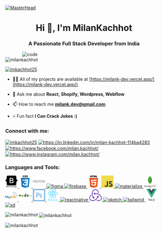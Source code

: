 [![MasterHead](https://www.freecodecamp.org/news/content/images/2021/10/github-on-the-hunt-for-a-new-diversity-lead-developers-techworld-github-universe-png-800_450.png)](https://github.com/MilanKDev)
<h1 align="center">Hi 👋, I'm MilanKachhot</h1>
<h3 align="center">A Passionate Full Stack Developer from India</h3>
<img align="right" alt="code" width="450" src="https://media1.giphy.com/media/qgQUggAC3Pfv687qPC/giphy.gif?cid=ecf05e47kwi708hip22frbugqts5w8o3sswu8ej167upowf0&ep=v1_gifs_search&rid=giphy.gif&ct=g"> 

<p align="left"> <img src="https://komarev.com/ghpvc/?username=milankachhot&label=Profile%20views&color=0e75b6&style=flat" alt="milankachhot" /> </p>

<p align="left"> <a href="https://twitter.com/imkachhot25" target="blank"><img src="https://img.shields.io/twitter/follow/imkachhot25?logo=twitter&style=for-the-badge" alt="imkachhot25" /></a> </p>

- 👨‍💻 All of my projects are available at [https://milank-dev.vercel.app/](https://milank-dev.vercel.app/)

- 💬 Ask me about **React, Shopify, Wordpress, Webflow**

- 📫 How to reach me **milank.dev@gmail.com**

- ⚡ Fun fact **I Can Crack Jokes :)**

<h3 align="left">Connect with me:</h3>
<p align="left">
<a href="https://twitter.com/imkachhot25" target="blank"><img align="center" src="https://raw.githubusercontent.com/rahuldkjain/github-profile-readme-generator/master/src/images/icons/Social/twitter.svg" alt="imkachhot25" height="30" width="40" /></a>
<a href="https://linkedin.com/in/https://in.linkedin.com/in/milan-kachhot-114ba4283" target="blank"><img align="center" src="https://raw.githubusercontent.com/rahuldkjain/github-profile-readme-generator/master/src/images/icons/Social/linked-in-alt.svg" alt="https://in.linkedin.com/in/milan-kachhot-114ba4283" height="30" width="40" /></a>
<a href="https://fb.com/https://www.facebook.com/milan.kachhot/" target="blank"><img align="center" src="https://raw.githubusercontent.com/rahuldkjain/github-profile-readme-generator/master/src/images/icons/Social/facebook.svg" alt="https://www.facebook.com/milan.kachhot/" height="30" width="40" /></a>
<a href="https://instagram.com/https://www.instagram.com/milan.kachhot/" target="blank"><img align="center" src="https://raw.githubusercontent.com/rahuldkjain/github-profile-readme-generator/master/src/images/icons/Social/instagram.svg" alt="https://www.instagram.com/milan.kachhot/" height="30" width="40" /></a>
</p>

<h3 align="left">Languages and Tools:</h3>
<p align="left"> <a href="https://getbootstrap.com" target="_blank" rel="noreferrer"> <img src="https://raw.githubusercontent.com/devicons/devicon/master/icons/bootstrap/bootstrap-plain-wordmark.svg" alt="bootstrap" width="40" height="40"/> </a> <a href="https://www.w3schools.com/css/" target="_blank" rel="noreferrer"> <img src="https://raw.githubusercontent.com/devicons/devicon/master/icons/css3/css3-original-wordmark.svg" alt="css3" width="40" height="40"/> </a> <a href="https://expressjs.com" target="_blank" rel="noreferrer"> <img src="https://raw.githubusercontent.com/devicons/devicon/master/icons/express/express-original-wordmark.svg" alt="express" width="40" height="40"/> </a> <a href="https://www.figma.com/" target="_blank" rel="noreferrer"> <img src="https://www.vectorlogo.zone/logos/figma/figma-icon.svg" alt="figma" width="40" height="40"/> </a> <a href="https://firebase.google.com/" target="_blank" rel="noreferrer"> <img src="https://www.vectorlogo.zone/logos/firebase/firebase-icon.svg" alt="firebase" width="40" height="40"/> </a> <a href="https://www.w3.org/html/" target="_blank" rel="noreferrer"> <img src="https://raw.githubusercontent.com/devicons/devicon/master/icons/html5/html5-original-wordmark.svg" alt="html5" width="40" height="40"/> </a> <a href="https://developer.mozilla.org/en-US/docs/Web/JavaScript" target="_blank" rel="noreferrer"> <img src="https://raw.githubusercontent.com/devicons/devicon/master/icons/javascript/javascript-original.svg" alt="javascript" width="40" height="40"/> </a> <a href="https://materializecss.com/" target="_blank" rel="noreferrer"> <img src="https://raw.githubusercontent.com/prplx/svg-logos/5585531d45d294869c4eaab4d7cf2e9c167710a9/svg/materialize.svg" alt="materialize" width="40" height="40"/> </a> <a href="https://www.mongodb.com/" target="_blank" rel="noreferrer"> <img src="https://raw.githubusercontent.com/devicons/devicon/master/icons/mongodb/mongodb-original-wordmark.svg" alt="mongodb" width="40" height="40"/> </a> <a href="https://www.mysql.com/" target="_blank" rel="noreferrer"> <img src="https://raw.githubusercontent.com/devicons/devicon/master/icons/mysql/mysql-original-wordmark.svg" alt="mysql" width="40" height="40"/> </a> <a href="https://nodejs.org" target="_blank" rel="noreferrer"> <img src="https://raw.githubusercontent.com/devicons/devicon/master/icons/nodejs/nodejs-original-wordmark.svg" alt="nodejs" width="40" height="40"/> </a> <a href="https://www.photoshop.com/en" target="_blank" rel="noreferrer"> <img src="https://raw.githubusercontent.com/devicons/devicon/master/icons/photoshop/photoshop-line.svg" alt="photoshop" width="40" height="40"/> </a> <a href="https://reactjs.org/" target="_blank" rel="noreferrer"> <img src="https://raw.githubusercontent.com/devicons/devicon/master/icons/react/react-original-wordmark.svg" alt="react" width="40" height="40"/> </a> <a href="https://reactnative.dev/" target="_blank" rel="noreferrer"> <img src="https://reactnative.dev/img/header_logo.svg" alt="reactnative" width="40" height="40"/> </a> <a href="https://redux.js.org" target="_blank" rel="noreferrer"> <img src="https://raw.githubusercontent.com/devicons/devicon/master/icons/redux/redux-original.svg" alt="redux" width="40" height="40"/> </a> <a href="https://www.sketch.com/" target="_blank" rel="noreferrer"> <img src="https://www.vectorlogo.zone/logos/sketchapp/sketchapp-icon.svg" alt="sketch" width="40" height="40"/> </a> <a href="https://tailwindcss.com/" target="_blank" rel="noreferrer"> <img src="https://www.vectorlogo.zone/logos/tailwindcss/tailwindcss-icon.svg" alt="tailwind" width="40" height="40"/> </a> <a href="https://vuejs.org/" target="_blank" rel="noreferrer"> <img src="https://raw.githubusercontent.com/devicons/devicon/master/icons/vuejs/vuejs-original-wordmark.svg" alt="vuejs" width="40" height="40"/> </a> <a href="https://www.adobe.com/products/xd.html" target="_blank" rel="noreferrer"> <img src="https://cdn.worldvectorlogo.com/logos/adobe-xd.svg" alt="xd" width="40" height="40"/> </a> </p>

<p><img align="left" src="https://github-readme-stats.vercel.app/api/top-langs?username=milankachhot&show_icons=true&locale=en&layout=compact" alt="milankachhot" /></p>

<p>&nbsp;<img align="center" src="https://github-readme-stats.vercel.app/api?username=milankachhot&show_icons=true&locale=en" alt="milankachhot" /></p>

<p><img align="center" src="https://github-readme-streak-stats.herokuapp.com/?user=milankachhot&" alt="milankachhot" /></p>
